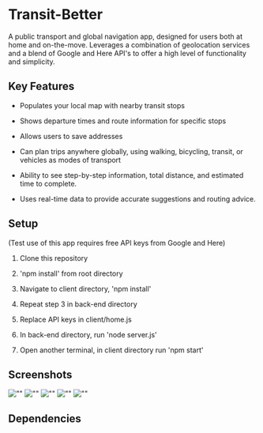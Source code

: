 # Transit-Better

A public transport and global navigation app, designed for users both at home and on-the-move. Leverages a combination of geolocation services and a blend of Google and Here API's to offer a high level of functionality and simplicity.

## Key Features

* Populates your local map with nearby transit stops

* Shows departure times and route information for specific stops

* Allows users to save addresses

* Can plan trips anywhere globally, using walking, bicycling, transit, or vehicles as modes of transport

 - Ability to see step-by-step information, total distance, and estimated time to complete.

 - Uses real-time data to provide accurate suggestions and routing advice.

## Setup

(Test use of this app requires free API keys from Google and Here)

1. Clone this repository

2. 'npm install' from root directory

3. Navigate to client directory, 'npm install'

4. Repeat step 3 in back-end directory

5. Replace API keys in client/home.js

6. In back-end directory, run 'node server.js'

7. Open another terminal, in client directory run 'npm start'

## Screenshots

![""]()
![""]()
![""]()
![""]()
![""]()

## Dependencies
